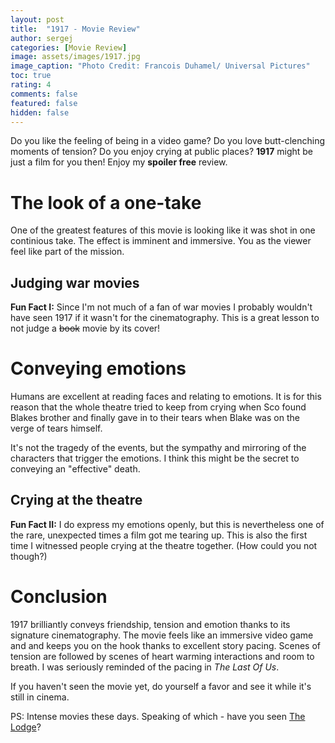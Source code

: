 ```yaml
---
layout: post
title:  "1917 - Movie Review"
author: sergej
categories: [Movie Review]
image: assets/images/1917.jpg
image_caption: "Photo Credit: Francois Duhamel/ Universal Pictures"
toc: true
rating: 4
comments: false
featured: false
hidden: false
---
```


Do you like the feeling of being in a video game?
Do you love butt-clenching moments of tension? 
Do you enjoy crying at public places?
**1917** might be just a film for you then!
Enjoy my **spoiler free** review.

# The look of a one-take
One of the greatest features of this movie is looking like it was shot in one continious take.
The effect is imminent and immersive.
You as the viewer feel like part of the mission.

## Judging war movies
**Fun Fact I:** Since I'm not much of a fan of war movies I probably wouldn't have seen 1917 if it wasn't for the cinematography.
This is a great lesson to not judge a <s>book</s> movie by its cover!

# Conveying emotions
Humans are excellent at reading faces and relating to emotions.
It is for this reason that the whole theatre tried to keep from crying when <span class="spoiler">Sco found Blakes brother</span> and finally gave in to their tears
 when <span class="spoiler">Blake</span> was on the verge of tears himself.

It's not the tragedy of the events, but the sympathy and mirroring of the characters that trigger the emotions.
I think this might be the secret to conveying an "effective" death.

## Crying at the theatre
**Fun Fact II:** I do express my emotions openly, but this is nevertheless one of the rare, unexpected times a film got me tearing up.
This is also the first time I witnessed people crying at the theatre together.
(How could you not though?)

# Conclusion
1917 brilliantly conveys friendship, tension and emotion thanks to its signature cinematography.
The movie feels like an immersive video game and and keeps you on the hook thanks to excellent story pacing.
Scenes of tension are followed by scenes of heart warming interactions and room to breath.
I was seriously reminded of the pacing in *The Last Of Us*.

If you haven't seen the movie yet, do yourself a favor and see it while it's still in cinema.

PS: Intense movies these days.
Speaking of which - have you seen [The Lodge](/blog/the-lodge-review)?